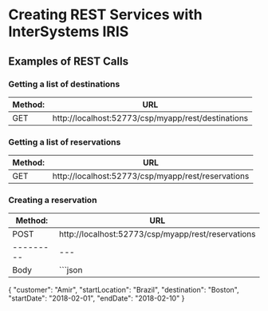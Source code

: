 # Creating REST Services with InterSystems IRIS

## Examples of REST Calls

### Getting a list of destinations

| Method:   | URL |
| --------- | --- |
| GET       | http://localhost:52773/csp/myapp/rest/destinations |

### Getting a list of reservations

| Method:   | URL |
| --------- | --- |
| GET       | http://localhost:52773/csp/myapp/rest/reservations |

### Creating a reservation

| Method:   | URL |
| --------- | --- |
| POST       | http://localhost:52773/csp/myapp/rest/reservations |
| --------- | --- |
| Body      | ```json
{
    "customer": "Amir",
    "startLocation": "Brazil",
    "destination": "Boston",
    "startDate": "2018-02-01",
    "endDate": "2018-02-10"
}
```|
